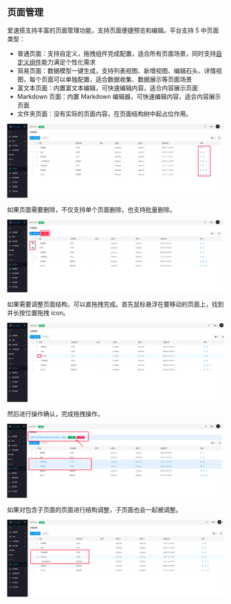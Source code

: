 ## 页面管理

爱速搭支持丰富的页面管理功能，支持页面便捷预览和编辑。平台支持 5 中页面类型：

- 普通页面：支持自定义，拖拽组件完成配置，适合所有页面场景，同时支持[自定义组件](https://cloud.baidu.com/doc/ISUDA/s/Ykj14w529)能力满足个性化需求
- 简易页面：数据模型一键生成，支持列表视图、新增视图、编辑石头、详情视图，每个页面可以单独配置，适合数据收集、数据展示等页面场景
- 富文本页面：内置富文本编辑，可快速编辑内容，适合内容展示页面
- Markdown 页面：内置 Markdown 编辑器，可快速编辑内容，适合内容展示页面
- 文件夹页面：没有实际的页面内容，在页面结构树中起占位作用。

![image.png](../../staic/img/操作指南/应用设计/页面管理/image_1a02c62.png)

如果页面需要删除，不仅支持单个页面删除，也支持批量删除。

![image.png](../../staic/img/操作指南/应用设计/页面管理/image_4254ebb.png)

如果需要调整页面结构，可以直拖拽完成。首先鼠标悬浮在要移动的页面上，找到并长按位置拖拽 icon。

![image.png](../../staic/img/操作指南/应用设计/页面管理/image_dce5bdd.png)

然后进行操作确认，完成拖拽操作。

![image.png](../../staic/img/操作指南/应用设计/页面管理/image_6b0bade.png)

如果对包含子页面的页面进行结构调整，子页面也会一起被调整。

![image.png](../../staic/img/操作指南/应用设计/页面管理/image_28497bd.png)

